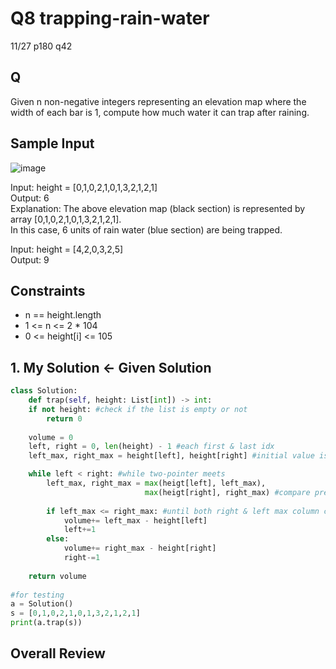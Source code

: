 # Q8 trapping-rain-water

11/27 p180 q42

## Q
Given n non-negative integers representing an elevation map where the width of each bar is 1, compute how much water it can trap after raining.

## Sample Input

![image](https://user-images.githubusercontent.com/68508521/143684629-f036202e-9a3e-4502-a52d-ee7cc7c2b37d.png)


Input: height = [0,1,0,2,1,0,1,3,2,1,2,1]  
Output: 6  
Explanation: The above elevation map (black section) is represented by array [0,1,0,2,1,0,1,3,2,1,2,1].  
In this case, 6 units of rain water (blue section) are being trapped. 

Input: height = [4,2,0,3,2,5]  
Output: 9

## Constraints
- n == height.length
- 1 <= n <= 2 * 104
- 0 <= height[i] <= 105

## 1. My Solution <- Given Solution
```py
class Solution:
    def trap(self, height: List[int]) -> int:
    if not height: #check if the list is empty or not
        return 0
    
    volume = 0
    left, right = 0, len(height) - 1 #each first & last idx
    left_max, right_max = height[left], height[right] #initial value is both edge(right & left).

    while left < right: #while two-pointer meets
        left_max, right_max = max(heigt[left], left_max),
                              max(heigt[right], right_max) #compare previous value against current value
        
        if left_max <= right_max: #until both right & left max column converges to the highest column
            volume+= left_max - height[left]
            left+=1
        else:
            volume+= right_max - height[right]
            right-=1
        
    return volume
   
#for testing
a = Solution()
s = [0,1,0,2,1,0,1,3,2,1,2,1]
print(a.trap(s))
```

## Overall Review


